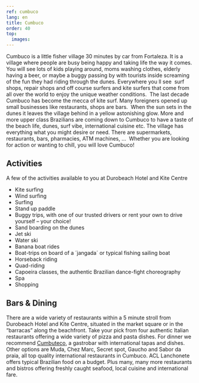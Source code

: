 ```yaml
---
ref: cumbuco
lang: en
title: Cumbuco
order: 40
top:
  images:
---
```

Cumbuco is a little fisher village 30 minutes by car from Fortaleza. It is a village where people are busy being happy and taking life the way it comes. You will see lots of kids playing around, moms washing clothes, elderly having a beer, or maybe a buggy passing by with tourists inside screaming of the fun they had riding through the dunes. Everywhere you ll see  surf shops, repair shops and off course surfers and kite surfers that come from all over the world to enjoy the unique weather conditions.  The last decade Cumbuco has become the mecca of kite surf. Many foreigners opened up small businesses like restaurants, shops are bars.  When the sun sets in the dunes it leaves the village behind in a yellow astonishing glow. More and more upper class Brazilians are coming down to Cumbuco to have a taste of the beach life, dunes, surf vibe, international cuisine etc. The village has everything what you might desire or need. There are supermarkets, restaurants, bars, pharmacies, ATM machines, …  Whether you are looking for action or wanting to chill, you will love Cumbuco!

## Activities
A few of the activities available to you at Durobeach Hotel and Kite Centre

* Kite surfing
* Wind surfing
* Surfing
* Stand up paddle 
* Buggy trips, with one of our trusted drivers or rent your own to drive yourself – your choice!
* Sand boarding on the dunes
* Jet ski
* Water ski
* Banana boat rides
* Boat-trips on board of a ´jangada´ or typical fishing sailing boat
* Horseback riding
* Quad-riding
* Capoeira classes, the authentic Brazilian dance-fight choreography
* Spa
* Shopping

## Bars & Dining

There are a wide variety of restaurants within a 5 minute stroll from Durobeach Hotel and Kite Centre, situated in the market square or in the “barracas” along the beachfront. Take your pick from four authentic Italian restaurants offering a wide variety of pizza and pasta dishes. For dinner we recommend [Cumbuteco](http://www.cumbuteco.com), a gastrobar with international tapas and dishes. Other options are Muda, Chez Marc, Secret spot, Gaucho and Sabor da praia, all top quality international restaurants in Cumbuco. ACL Lanchonete offers typical Brazilian food on a budget. Plus many, many more restaurants and bistros offering freshly caught seafood, local cuisine and international fare.
